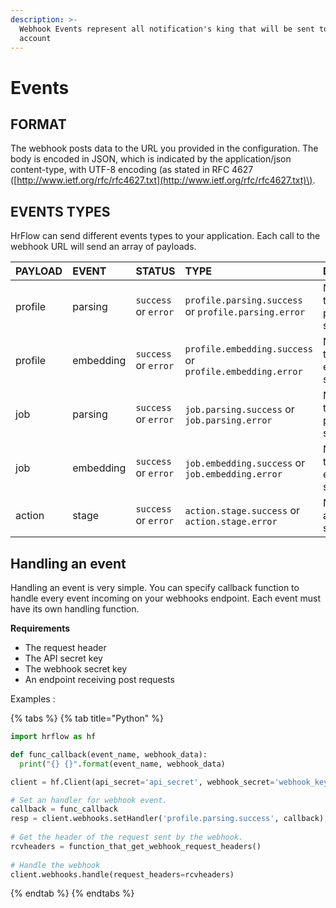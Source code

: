 ```yaml
---
description: >-
  Webhook Events represent all notification's king that will be sent to your
  account
---
```


# Events

## FORMAT

The webhook posts data to the URL you provided in the configuration. The body is encoded in JSON, which is indicated by the application/json content-type, with UTF-8 encoding \(as stated in RFC 4627 \([http://www.ietf.org/rfc/rfc4627.txt](http://www.ietf.org/rfc/rfc4627.txt)\).

## EVENTS TYPES

HrFlow  can send different events types to your application. Each call to the webhook URL will send an array of payloads.

| PAYLOAD | EVENT | STATUS | TYPE | DESCRIPTION | VOLUME |
| :--- | :--- | :--- | :--- | :--- | :--- |
| profile | parsing | `success` or `error` | `profile.parsing.success` or `profile.parsing.error` | Notification of the profile parsing status. | High volume |
| profile | embedding | `success` or `error` | `profile.embedding.success` or `profile.embedding.error` | Notification of the profile embedding status. | High volume |
| job | parsing | `success` or `error` | `job.parsing.success` or `job.parsing.error` | Notification of the job parsing status. | High volume |
| job | embedding | `success` or `error` | `job.embedding.success` or `job.embedding.error` | Notification of the job embedding status. | High volume |
| action | stage | `success` or `error` | `action.stage.success` or `action.stage.error` | Notification of action stage status. | Low volume |

## Handling an event

Handling an event is very simple. You can specify callback function to handle every event incoming on your webhooks endpoint. Each event must have its own handling function.

**Requirements**

* The request header
* The API secret key
* The webhook secret key
* An endpoint receiving post requests

Examples :

{% tabs %}
{% tab title="Python" %}
```python
import hrflow as hf 

def func_callback(event_name, webhook_data):
  print("{} {}".format(event_name, webhook_data)

client = hf.Client(api_secret='api_secret', webhook_secret='webhook_key')

# Set an handler for webhook event.
callback = func_callback
resp = client.webhooks.setHandler('profile.parsing.success', callback)
        
# Get the header of the request sent by the webhook.
rcvheaders = function_that_get_webhook_request_headers()
        
# Handle the webhook
client.webhooks.handle(request_headers=rcvheaders)
```
{% endtab %}
{% endtabs %}

